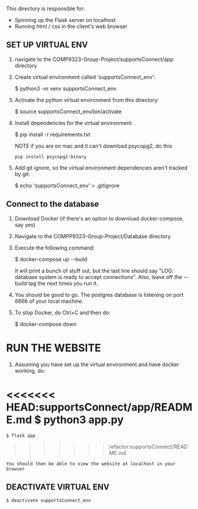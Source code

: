 This directory is responsible for:
- Spinning up the Flask server on localhost
- Running html / css in the client's web browser

## SET UP VIRTUAL ENV ##

1. navigate to the COMP9323-Group-Project/supportsConnect/app directory
2. Create virtual environment called 'supportsConnect_env': 

	$ python3 -m venv supportsConnect_env

3. Activate the python virtual environment from this directory: 
	
	$ source supportsConnect_env/bin/activate 

4. Install dependencies for the virtual environment:
	
	$ pip install -r requirements.txt

	NOTE if you are on mac and it can't download psycopg2, do this
	```
	pip install psycopg2-binary
	```

5. Add git ignore, so the virtual environment dependencies aren't tracked by git:

	$ echo 'supportsConnect_env' > .gitignore

## Connect to the database ##

1. Download Docker (if there's an option to download docker-compose, say yes)
2. Navigate to the COMPP9323-Group-Project/Database directory
3. Execute the following command:
	
	$ docker-compose up --build 

	It will print a bunch of stuff out, but the last line should say "LOG:  database system is ready to accept connections". Also, leave off the --build tag the next times you run it.

4. You should be good to go. The postgres database is listening on port 6666 of your local machine.
5. To stop Docker, do Ctrl+C and then do:
	
	$ docker-compose down


# RUN THE WEBSITE #

1. Assuming you have set up the virtual environment and have docker working, do:

<<<<<<< HEAD:supportsConnect/app/README.md
	$ python3 app.py
=======
	$ flask app
>>>>>>> refactor:supportsConnect/README.md

	You should then be able to view the website at localhost in your browser

## DEACTIVATE VIRTUAL ENV ##

	$ deactivate supportsConnect_env

